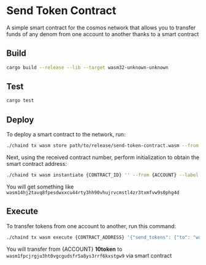 # Send Token Contract

A simple smart contract for the cosmos network that allows you to transfer funds of any denom from one account to another thanks to a smart contract

## Build

```bash
cargo build --release --lib --target wasm32-unknown-unknown
```

## Test

```bash
cargo test
```

## Deploy

To deploy a smart contract to the network, run:

```bash
./chaind tx wasm store path/to/release/send-token-contract.wasm --from {ACCOUNT} --keyring-backend test --chain-id {CHAIN_ID} --gas 15000000
```

Next, using the received contract number, perform initialization to obtain the smart contract address:

```bash
./chaind tx wasm instantiate {CONTRACT_ID} '' --from {ACCOUNT} --label "SuperContract" --no-admin --gas 200000 --keyring-backend test --chain-id {CHAIN_ID}
```

You will get something like `wasm14hj2tavq8fpesdwxxcu44rty3hh90vhujrvcmstl4zr3txmfvw9s0phg4d`

## Execute

To transfer tokens from one account to another, run this command:

```bash
./chaind tx wasm execute {CONTRACT_ADDRESS} '{"send_tokens": {"to": "wasm1fpcjrgju3ht0vgcgudsfr5a8ys3rrf6kxstgw9"}}' --from {ACCOUNT} --gas 150000 --keyring-backend test --chain-id {CHAIN_ID} --amount 10token
```

You will transfer from {ACCOUNT} **10token** to `wasm1fpcjrgju3ht0vgcgudsfr5a8ys3rrf6kxstgw9` via smart contract
